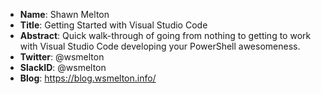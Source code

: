 * **Name**: Shawn Melton
* **Title**: Getting Started with Visual Studio Code
* **Abstract**: Quick walk-through of going from nothing to getting to work with Visual Studio Code developing your PowerShell awesomeness.
* **Twitter**: @wsmelton
* **SlackID**: @wsmelton
* **Blog**: https://blog.wsmelton.info/
